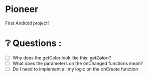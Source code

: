 # Pioneer
First Android project! 

# :grey_question: Questions :
- [ ] Why does the getColor look like this: g̶e̶t̶C̶o̶l̶o̶r̶ ?
- [ ] What does the parameters on the onChanged functions mean?
- [ ] Do I need to implement all my logic on the onCreate function
